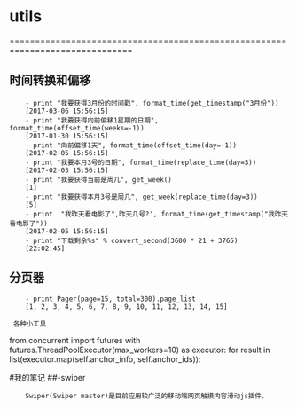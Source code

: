 # utils
==============================================================================
## 时间转换和偏移
```
    - print "我要获得3月份的时间戳", format_time(get_timestamp("3月份"))
    [2017-03-06 15:56:15]
    - print "我要获得向前偏移1星期的日期", format_time(offset_time(weeks=-1))
    [2017-01-30 15:56:15]
    - print "向前偏移1天", format_time(offset_time(day=-1))
    [2017-02-05 15:56:15]
    - print "我要本月3号的日期", format_time(replace_time(day=3))
    [2017-02-03 15:56:15]
    - print "我要获得当前是周几", get_week()
    [1]
    - print "我要获得本月3号是周几", get_week(replace_time(day=3))
    [5]
    - print '"我昨天看电影了",昨天几号?', format_time(get_timestamp("我昨天看电影了"))
    [2017-02-05 15:56:15]
    - print "下载剩余%s" % convert_second(3600 * 21 + 3765)
    [22:02:45]
```
## 分页器
```
    - print Pager(page=15, total=300).page_list
    [1, 2, 3, 4, 5, 6, 7, 8, 9, 10, 11, 12, 13, 14, 15]

```
```
 各种小工具
```
from concurrent import futures
with futures.ThreadPoolExecutor(max_workers=10) as executor:
            for result in list(executor.map(self.anchor_info, self.anchor_ids)):

#我的笔记
##-swiper
```
    Swiper(Swiper master)是目前应用较广泛的移动端网页触摸内容滑动js插件。
```